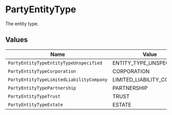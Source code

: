 # PartyEntityType

The entity type.


## Values

| Name                                     | Value                                    |
| ---------------------------------------- | ---------------------------------------- |
| `PartyEntityTypeEntityTypeUnspecified`   | ENTITY_TYPE_UNSPECIFIED                  |
| `PartyEntityTypeCorporation`             | CORPORATION                              |
| `PartyEntityTypeLimitedLiabilityCompany` | LIMITED_LIABILITY_COMPANY                |
| `PartyEntityTypePartnership`             | PARTNERSHIP                              |
| `PartyEntityTypeTrust`                   | TRUST                                    |
| `PartyEntityTypeEstate`                  | ESTATE                                   |